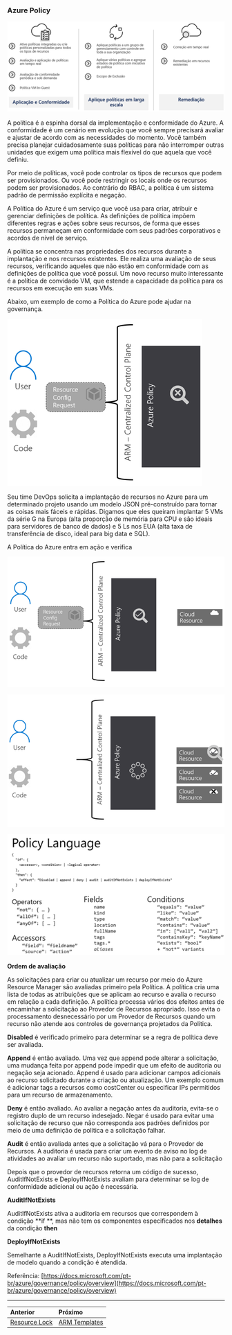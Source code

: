 ### Azure Policy

![azure-policy](../images/azure-policy.png)


A política é a espinha dorsal da implementação e conformidade do Azure. A conformidade é um cenário em evolução que você sempre precisará avaliar e ajustar de acordo com as necessidades do momento. Você também precisa planejar cuidadosamente suas políticas para não interromper outras unidades que exigem uma política mais flexível do que aquela que você definiu.

Por meio de políticas, você pode controlar os tipos de recursos que podem ser provisionados. Ou você pode restringir os locais onde os recursos podem ser provisionados. Ao contrário do RBAC, a política é um sistema padrão de permissão explícita e negação.

A Política do Azure é um serviço que você usa para criar, atribuir e gerenciar definições de política. As definições de política impõem diferentes regras e ações sobre seus recursos, de forma que esses recursos permaneçam em conformidade com seus padrões corporativos e acordos de nível de serviço.

A política se concentra nas propriedades dos recursos durante a implantação e nos recursos existentes. Ele realiza uma avaliação de seus recursos, verificando aqueles que não estão em conformidade com as definições de política que você possui. Um novo recurso muito interessante é a política de convidado VM, que estende a capacidade da política para os recursos em execução em suas VMs.

Abaixo, um exemplo de como a Política do Azure pode ajudar na governança.

![azure-policy-1](../images/azure-policy-1.png)

Seu time DevOps solicita a implantação de recursos no Azure para um determinado projeto usando um modelo JSON pré-construído para tornar as coisas mais fáceis e rápidas. Digamos que eles queiram implantar 5 VMs da série G na Europa (alta proporção de memória para CPU e são ideais para servidores de banco de dados) e 5 Ls nos EUA (alta taxa de transferência de disco, ideal para big data e SQL).

A Política do Azure entra em ação e verifica

![azure-policy-2](../images/azure-policy-2.png)

![azure-policy-2](../images/azure-policy-3.png)

![azure-policy-4](../images/azure-policy-4.png)

**Ordem de avaliação**

As solicitações para criar ou atualizar um recurso por meio do Azure Resource Manager são avaliadas primeiro pela Política. A política cria uma lista de todas as atribuições que se aplicam ao recurso e avalia o recurso em relação a cada definição. A política processa vários dos efeitos antes de encaminhar a solicitação ao Provedor de Recursos apropriado. Isso evita o processamento desnecessário por um Provedor de Recursos quando um recurso não atende aos controles de governança projetados da Política.

**Disabled** é verificado primeiro para determinar se a regra de política deve ser avaliada.

**Append** é então avaliado. Uma vez que append pode alterar a solicitação, uma mudança feita por append pode impedir que um efeito de auditoria ou negação seja acionado. Append é usado para adicionar campos adicionais ao recurso solicitado durante a criação ou atualização. Um exemplo comum é adicionar tags a recursos como costCenter ou especificar IPs permitidos para um recurso de armazenamento.

**Deny** é então avaliado. Ao avaliar a negação antes da auditoria, evita-se o registro duplo de um recurso indesejado. Negar é usado para evitar uma solicitação de recurso que não corresponda aos padrões definidos por meio de uma definição de política e a solicitação falhar.

**Audit** é então avaliada antes que a solicitação vá para o Provedor de Recursos. A auditoria é usada para criar um evento de aviso no log de atividades ao avaliar um recurso não suportado, mas não para a solicitação

Depois que o provedor de recursos retorna um código de sucesso, AuditIfNotExists e DeployIfNotExists avaliam para determinar se log de conformidade adicional ou ação é necessária.

**AuditIfNotExists**

AuditIfNotExists ativa a auditoria em recursos que correspondem à condição **if **, mas não tem os componentes especificados nos **detalhes** da condição **then**

**DeployIfNotExists**

Semelhante a AuditIfNotExists, DeployIfNotExists executa uma implantação de modelo quando a condição é atendida.

Referência: [https://docs.microsoft.com/pt-br/azure/governance/policy/overview](https://docs.microsoft.com/pt-br/azure/governance/policy/overview) 

---

Anterior | Próximo | 
:----- |:-----
[Resource Lock](/guide/resource-lock.md)| [ARM Templates](/guide/arm.md)
